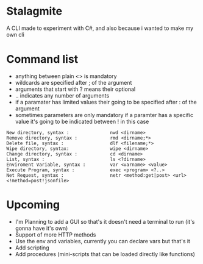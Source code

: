 # Stalagmite
A CLI made to experiment with C#, and also because i wanted to make my own cli

# Command list

- anything between plain <> is mandatory  
- wildcards are specified after ; of the argument  
- arguments that start with ? means their optional  
- .. indicates any number of arguments  
- if a paramater has limited values their going to be specified after : of the argument   
- sometimes parameters are only mandatory if a paramter has a specific value it's going to be indicated between ! in this case  

```
New directory, syntax :               nwd <dirname>
Remove directory, syntax :            rmd <dirname;*>
Delete file, syntax :                 dlf <filename;*>
Wipe directory, syntax:               wipe <dirname>
Change directory, syntax :            cd <dirname>
List, syntax :                        ls <?dirname>
Enviroment Variable, syntax :         var <varname> <value>
Execute Program, syntax :             exec <program> <?..>
Net Request, syntax :                 netr <method:get|post> <url> <!method=post!jsonfile>
```

# Upcoming
* I'm Planning to add a GUI so that's it doesn't need a terminal to run (it's gonna have it's own)  
* Support of more HTTP methods  
* Use the env and variables, currently you can declare vars but that's it  
* Add scripting  
* Add procedures (mini-scripts that can be loaded directly like functions)
